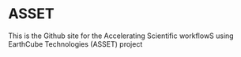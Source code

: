 # ASSET
This is the Github site for the Accelerating Scientific workflowS using EarthCube Technologies (ASSET) project
